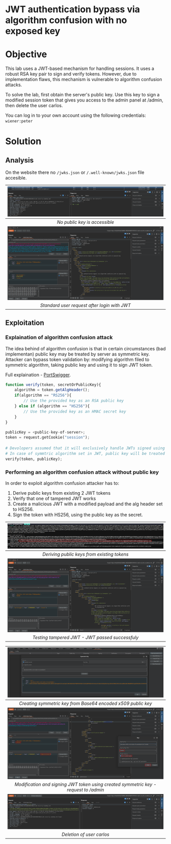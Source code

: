 # JWT authentication bypass via algorithm confusion with no exposed key
# Objective
This lab uses a JWT-based mechanism for handling sessions. It uses a robust RSA key pair to sign and verify tokens. However, due to implementation flaws, this mechanism is vulnerable to algorithm confusion attacks.

To solve the lab, first obtain the server's public key. Use this key to sign a modified session token that gives you access to the admin panel at /admin, then delete the user carlos.

You can log in to your own account using the following credentials: `wiener:peter`

# Solution
## Analysis

On the website there no `/jwks.json` or `/.well-known/jwks.json` file accesible.

|![](Images/image-51.png)|
|:--:| 
| *No public key is accessible* |
|![](Images/image-54.png)|
| *Standard user request after login with JWT* |

## Exploitation
### Explaination of algorithm confusion attack
The idea behind of algorithm confusion is that in certain circumstances (bad implementan) public key may be treated by server as symmetric key. Attacker can bypass token validation by: modifying algorithm filed to symmetric algorithm, taking public key and using it to sign JWT token.

Full explaination - [PortSwigger](https://portswigger.net/web-security/jwt/algorithm-confusion).
```js
function verify(token, secretOrPublicKey){
    algorithm = token.getAlgHeader();
    if(algorithm == "RS256"){
        // Use the provided key as an RSA public key
    } else if (algorithm == "HS256"){
        // Use the provided key as an HMAC secret key
    }
}
```

```python
publicKey = <public-key-of-server>;
token = request.getCookie("session");

# Devolopers assumed that it will exclusively handle JWTs signed using an asymmetric algorithm
# In case of symmtric algorithm set in JWT, public key will be treated as symmetric key
verify(token, publicKey);
```

### Performing an algorithm confusion attack without public key
In order to exploit algorithm confusion attacker has to:
1. Derive public keys from existing 2 JWT tokens
2. Verify that one of tampered JWT works
3. Create a malicious JWT with a modified payload and the alg header set to HS256.
4. Sign the token with HS256, using the public key as the secret. 


|![](Images/image-52.png)|
|:--:| 
| *Deriving public keys from existing tokens* |
|![](Images/image-53.png)|
| *Testing tampered JWT - JWT passed successfuly* |

|![](Images/image-55.png)|
|:--:| 
| *Creating symmetric key from Base64 encoded x509 public key* |
|![](Images/image-56.png)|
| *Modification and signing JWT token using created symmetric key - request to /admin* |
|![](Images/image-57.png)|
| *Deletion of user carlos* |

